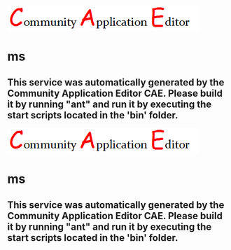 ![CAE](https://github.com/PhilCAEOrg2/microservice-2/blob/master/img/logo.png)  

ms
===================


This service was automatically generated by the Community Application Editor CAE. Please build it by running "ant" and run it by executing the start scripts located in the 'bin' folder.
---------------
![CAE](https://github.com/PhilCAEOrg2/microservice-2/blob/master/img/logo.png)  

ms
===================


This service was automatically generated by the Community Application Editor CAE. Please build it by running "ant" and run it by executing the start scripts located in the 'bin' folder.
---------------
